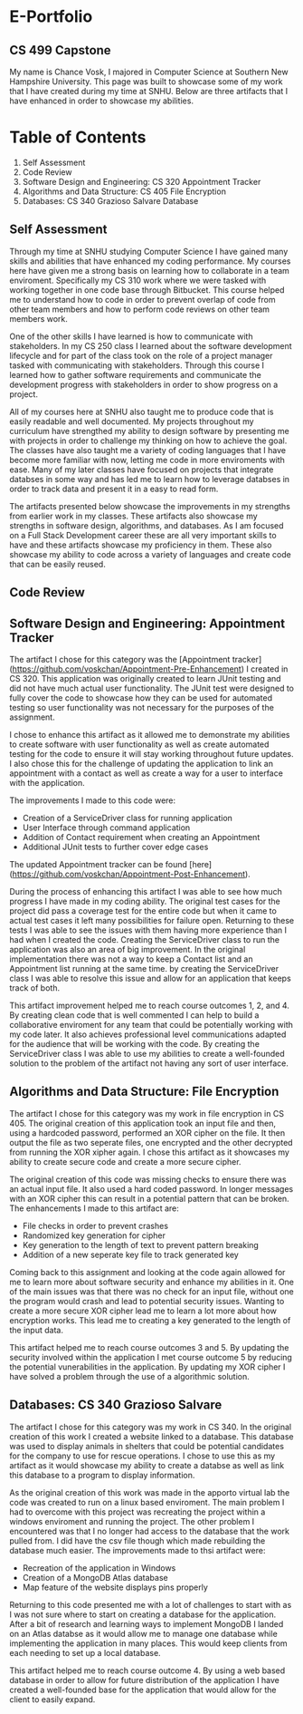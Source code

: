 # E-Portfolio
## CS 499 Capstone


My name is Chance Vosk, I majored in Computer Science at Southern New Hampshire University. This page was built to showcase some of my work that I have created during my time at SNHU. Below are three artifacts that I have enhanced in order to showcase my abilities.


# Table of Contents
1. Self Assessment
2. Code Review
3. Software Design and Engineering: CS 320 Appointment Tracker
4. Algorithms and Data Structure: CS 405 File Encryption
5. Databases: CS 340 Grazioso Salvare Database


## Self Assessment

Through my time at SNHU studying Computer Science I have gained many skills and abilities that have enhanced my coding performance. My courses here have given me a strong basis on learning how to collaborate in a team enviroment. Specifically my CS 310 work where we were tasked with working together in one code base through Bitbucket. This course helped me to understand how to code in order to prevent overlap of code from other team members and how to perform code reviews on other team members work. 

One of the other skills I have learned is how to communicate with stakeholders. In my CS 250 class I learned about the software development lifecycle and for part of the class took on the role of a project manager tasked with communicating with stakeholders. Through this course I learned how to gather software requirements and communicate the development progress with stakeholders in order to show progress on a project. 

All of my courses here at SNHU also taught me to produce code that is easily readable and well documented. My projects throughout my curriculum have strengthed my ability to design software by presenting me with projects in order to challenge my thinking on how to achieve the goal. The classes have also taught me a variety of coding languages that I have become more familiar with now, letting me code in more enviroments with ease. Many of my later classes have focused on projects that integrate databses in some way and has led me to learn how to leverage databses in order to track data and present it in a easy to read form. 

The artifacts presented below showcase the improvements in my strengths from earlier work in my classes. These artifacts also showcase my strengths in software design, algorithms, and databases. As I am focused on a Full Stack Development career these are all very important skills to have and these artifacts showcase my proficiency in them. These also showcase my ability to code across a variety of languages and create code that can be easily reused.

## Code Review


## Software Design and Engineering: Appointment Tracker

The artifact I chose for this category was the [Appointment tracker] (https://github.com/voskchan/Appointment-Pre-Enhancement) I created in CS 320. This application was originally created to learn JUnit testing and did not have much actual user functionality. The JUnit test were designed to fully cover the code to showcase how they can be used for automated testing so user functionality was not necessary for the purposes of the assignment.

I chose to enhance this artifact as it allowed me to demonstrate my abilities to create software with user functionality as well as create automated testing for the code to ensure it will stay working throughout future updates. I also chose this for the challenge of updating the application to link an appointment with a contact as well as create a way for a user to interface with the application. 

The improvements I made to this code were:
- Creation of a ServiceDriver class for running application
- User Interface through command application
- Addition of Contact requirement when creating an Appointment
- Additional JUnit tests to further cover edge cases

The updated Appointment tracker can be found [here] (https://github.com/voskchan/Appointment-Post-Enhancement).

During the process of enhancing this artifact I was able to see how much progress I have made in my coding ability. The original test cases for the project did pass a coverage test for the entire code but when it came to actual test cases it left many possibilities for failure open. Returning to these tests I was able to see the issues with them having more experience than I had when I created the code. Creating the ServiceDriver class to run the application was also an area of big improvement. In the original implementation there was not a way to keep a Contact list and an Appointment list running at the same time. by creating the ServiceDriver class I was able to resolve this issue and allow for an application that keeps track of both. 

This artifact improvement helped me to reach course outcomes 1, 2, and 4. By creating clean code that is well commented I can help to build a collaborative enviroment for any team that could be potentially working with my code later. It also achieves professional level communications adapted for the audience that will be working with the code. By creating the ServiceDriver class I was able to use my abilities to create a well-founded solution to the problem of the artifact not having any sort of user interface. 

## Algorithms and Data Structure: File Encryption

The artifact I chose for this category was my work in file encryption in CS 405. The original creation of this application took an input file and then, using a hardcoded password, performed an XOR cipher on the file. It then output the file as two seperate files, one encrypted and the other decrypted from running the XOR xipher again. I chose this artifact as it showcases my ability to create secure code and create a more secure cipher.

The original creation of this code was missing checks to ensure there was an actual input file. It also used a hard coded password. In longer messages with an XOR cipher this can result in a potential pattern that can be broken. The enhancements I made to this artifact are:
- File checks in order to prevent crashes
- Randomized key generation for cipher
- Key generation to the length of text to prevent pattern breaking
- Addition of a new seperate key file to track generated key

Coming back to this assignment and looking at the code again allowed for me to learn more about software security and enhance my abilities in it. One of the main issues was that there was no check for an input file, without one the program would crash and lead to potential security issues. Wanting to create a more secure XOR cipher lead me to learn a lot more about how encryption works. This lead me to creating a key generated to the length of the input data. 

This artifact helped me to reach course outcomes 3 and 5. By updating the security involved within the application I met course outcome 5 by reducing the potential vunerabilities in the application. By updating my XOR cipher I have solved a problem through the use of a algorithmic solution. 

## Databases: CS 340 Grazioso Salvare

The artifact I chose for this category was my work in CS 340. In the original creation of this work I created a website linked to a database. This database was used to display animals in shelters that could be potential candidates for the company to use for rescue operations. I chose to use this as my artifact as it would showcase my ability to create a databse as well as link this database to a program to display information.

As the original creation of this work was made in the apporto virtual lab the code was created to run on a linux based enviroment. The main problem I had to overcome with this project was recreating the project within a windows enviroment and running the project. The other problem I encountered was that I no longer had access to the database that the work pulled from. I did have the csv file though which made rebuilding the database much easier. The improvements made to thsi artifact were:
- Recreation of the application in Windows
- Creation of a MongoDB Atlas database
- Map feature of the website displays pins properly

Returning to this code presented me with a lot of challenges to start with as I was not sure where to start on creating a database for the application. After a bit of research and learning ways to implement MongoDB I landed on an Atlas databse as it would allow me to manage one database while implementing the application in many places. This would keep clients from each needing to set up a local database.

This artifact helped me to reach course outcome 4. By using a web based database in order to allow for future distribution of the application I have created a well-founded base for the application that would allow for the client to easily expand. 

